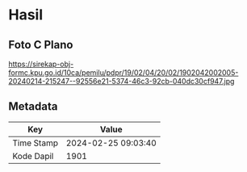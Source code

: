 # Hasil

## Foto C Plano

https://sirekap-obj-formc.kpu.go.id/10ca/pemilu/pdpr/19/02/04/20/02/1902042002005-20240214-215247--92556e21-5374-46c3-92cb-040dc30cf947.jpg


## Metadata

| Key        | Value               |
| ---------- | ------------------- |
| Time Stamp | 2024-02-25 09:03:40 |
| Kode Dapil | 1901                |



